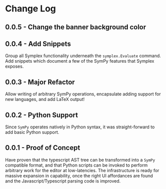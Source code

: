 # Change Log

## 0.0.5 - Change the banner background color


## 0.0.4 - Add Snippets

Group all Symplex functionality underneath the `symplex.Evaluate` command.  Add snippets which document a few of the SymPy features that Symplex exposes. 


## 0.0.3 - Major Refactor

Allow writing of arbitrary SymPy operations, encapsulate adding support for new languages, and add LaTeX output!


## 0.0.2 - Python Support

Since `SymPy` operates natively in Python syntax, it was straight-forward to add basic Python support.


## 0.0.1 - Proof of Concept

Have proven that the typescript AST tree can be transformed into a `SymPy` compatible format, and that Python scripts can be invoked to perform arbitrary work for the editor at low-latencies.  The infrastructure is ready for massive expansion in capability, once the right UI affordances are found and the Javascript/Typescript parsing code is improved.
